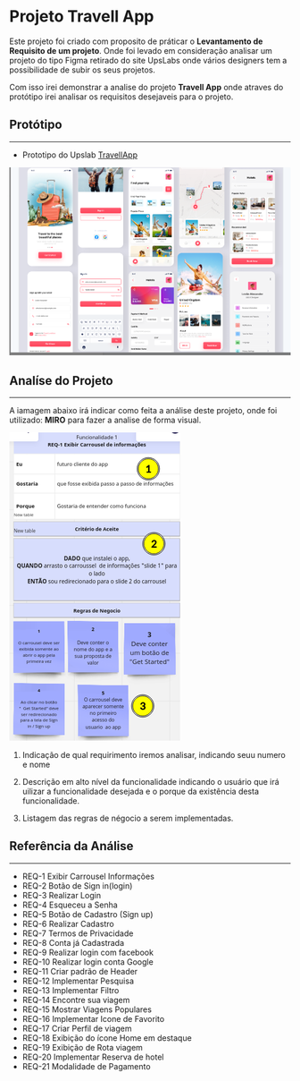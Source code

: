 # Projeto Travell App 

Este projeto foi criado com proposito de práticar o **Levantamento de Requisito de um projeto**. Onde foi levado em consideração analisar um projeto do tipo Figma retirado do site UpsLabs onde vários designers tem a possibilidade de subir os seus projetos. 

Com isso irei demonstrar  a  analise do projeto **Travell App** onde atraves do protótipo irei analisar os requisitos desejaveis para o projeto.


## Protótipo
---
- Prototipo do Upslab [TravellApp](https://www.uplabs.com/posts/travel-app-design-71c230d6-e723-4c66-b62c-ab57d8c23f47)

![Referencia do Projeto](/img//ref_travellapp_figma.png)

## Analíse do Projeto
---
A iamagem abaixo irá indicar como feita a análise deste projeto, onde foi utilizado:  **MIRO** para fazer a analise de forma visual.

![Referencia da Análise](./img/../travell-requisitos.png)

1. Indicação de qual requirimento iremos analisar,  indicando seuu numero e nome

2. Descrição em alto nível da funcionalidade indicando o usuário que irá uilizar a funcionalidade desejada e o porque da existência desta funcionalidade.
   
3. Listagem das regras de négocio a serem implementadas.

## Referência da Análise
---

- REQ-1 Exibir Carrousel Informações
- REQ-2 Botão de Sign in(login)
- REQ-3 Realizar Login
- REQ-4 Esqueceu a Senha
- REQ-5 Botão de Cadastro (Sign up)
- REQ-6 Realizar Cadastro
- REQ-7 Termos de Privacidade
- REQ-8 Conta já Cadastrada
- REQ-9 Realizar login com facebook
- REQ-10 Realizar login conta Google
- REQ-11 Criar padrão de Header
- REQ-12 Implementar Pesquisa
- REQ-13 Implementar Filtro
- REQ-14 Encontre sua viagem
- REQ-15 Mostrar Viagens Populares 
- REQ-16 Implementar Icone de Favorito
- REQ-17 Criar Perfil de viagem
- REQ-18 Exibição do ícone Home em destaque
- REQ-19 Exibição de  Rota viagem
- REQ-20 Implementar  Reserva de hotel
- REQ-21 Modalidade de Pagamento 




